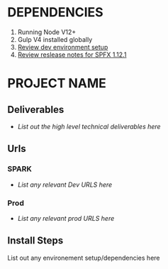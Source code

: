 # DEPENDENCIES

1. Running Node V12+
2. Gulp V4 installed globally
3. [Review dev environment setup](https://docs.microsoft.com/en-us/sharepoint/dev/spfx/set-up-your-development-environment)
4. [Review reslease notes for SPFX 1.12.1](https://docs.microsoft.com/en-us/sharepoint/dev/spfx/release-1.12.1)

# PROJECT NAME

## Deliverables

- _List out the high level technical deliverables here_

## Urls

### SPARK

- _List any relevant Dev URLS here_

### Prod

- _List any relevant prod URLS here_

## Install Steps

List out any environement setup/dependencies here
